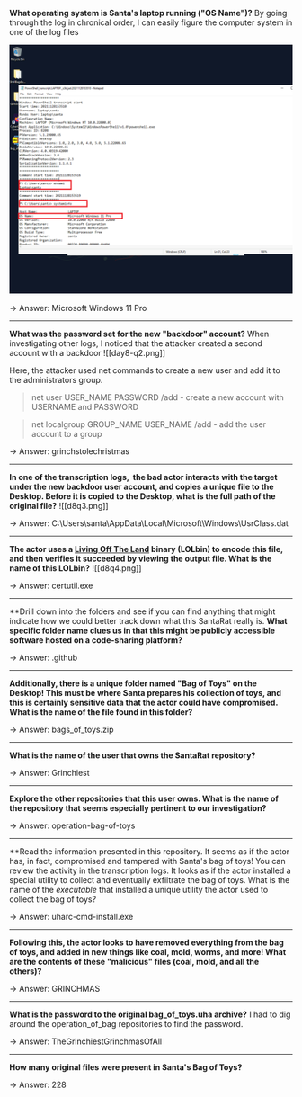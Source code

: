 **What operating system is Santa's laptop running ("OS Name")?**
	By going through the log in chronical order, I can easily figure the computer system in one of the log files
	
![image](THM-Day8-Q1.png)

-> Answer: Microsoft Windows 11 Pro

-------------

**What was the password set for the new "backdoor" account?**
	When investigating other logs, I noticed that the attacker created a second account with a backdoor
![[day8-q2.png]]

Here, the attacker used net commands to create a new user and add it to the administrators group.

> net user USER_NAME PASSWORD /add - create a new account with USERNAME and PASSWORD

> net localgroup GROUP_NAME USER_NAME /add - add the user account to a group

-> Answer: grinchstolechristmas

-------------------------------------
**In one of the transcription logs,  the bad actor interacts with the target under the new backdoor user account, and copies a unique file to the Desktop. Before it is copied to the Desktop, what is the full path of the original file?**
![[d8q3.png]]

-> Answer: C:\Users\santa\AppData\Local\Microsoft\Windows\UsrClass.dat

------------------------------

**The actor uses a [Living Off The Land](https://lolbas-project.github.io/lolbas/Binaries/Certutil/) binary (LOLbin) to encode this file, and then verifies it succeeded by viewing the output file. **What is the name of this LOLbin?****
![[d8q4.png]]

-> Answer: certutil.exe

-------------------------------

**Drill down into the folders and see if you can find anything that might indicate how we could better track down what this SantaRat really is. **What specific folder name clues us in that this might be publicly accessible software hosted on a code-sharing platform?**

-> Answer: .github

------------------------------

**Additionally, there is a unique folder named "Bag of Toys" on the Desktop! This must be where Santa prepares his collection of toys, and this is certainly sensitive data that the actor could have compromised. What is the name of the file found in this folder?** 

-> Answer: bags_of_toys.zip

------------------------------
**What is the name of the user that owns the SantaRat repository?**

-> Answer: Grinchiest

-------------------------------------------------
**Explore the other repositories that this user owns. What is the name of the repository that seems especially pertinent to our investigation?**

-> Answer: operation-bag-of-toys

-------------------------------
**Read the information presented in this repository. It seems as if the actor has, in fact, compromised and tampered with Santa's bag of toys! You can review the activity in the transcription logs. It looks as if the actor installed a special utility to collect and eventually exfiltrate the bag of toys. What is the name of the _executable_ that installed a unique utility the actor used to collect the bag of toys?

-> Answer: uharc-cmd-install.exe

------------------------------------
**Following this, the actor looks to have removed everything from the bag of toys, and added in new things like coal, mold, worms, and more! What are the contents of these "malicious" files (coal, mold, and all the others)?**

-> Answer: GRINCHMAS

-----------------------------
**What is the password to the original bag_of_toys.uha archive?**
I had to dig around the operation_of_bag repositories to find the password.

-> Answer: TheGrinchiestGrinchmasOfAll

-------------------
**How many original files were present in Santa's Bag of Toys?**

-> Answer: 228
